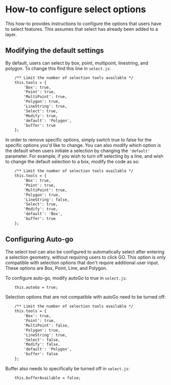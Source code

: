 # How-to configure select options

This how-to provides instructions to configure the options that users have to select features. This assumes that select has already been added to a layer.

## Modifying the default settings

By default, users can select by box, point, multipoint, linestring, and polygon. To change this find this line in `select.js`:


```html
    /** Limit the number of selection tools available */
    this.tools = {
        'Box': true,
        'Point': true,
        'MultiPoint': true,
        'Polygon': true,
        'LineString': true,
        'Select': true,
        'Modify': true,
        'default': 'Polygon',
        'buffer': true
    };
```

In order to remove specific options, simply switch true to false for the specific options you'd like to change. You can also modify which option is the default when users initiate a selection by changing the `'default'` parameter. For example, if you wish to turn off selecting by a line, and wish to change the default selection to a box, modify the code as so:

```html
    /** Limit the number of selection tools available */
    this.tools = {
        'Box': true,
        'Point': true,
        'MultiPoint': true,
        'Polygon': true,
        'LineString': false,
        'Select': true,
        'Modify': true,
        'default': 'Box',
        'buffer': true
    };
```

## Configuring Auto-go

The select tool can also be configured to automatically select after entering a selection geometry, without requiring users to click GO. This option is only compatible with selection options that don't require additional user input. These options are Box, Point, Line, and Polygon. 


To configure auto-go, modify autoGo to true in `select.js`:

```html
    this.autoGo = true;
```

Selection options that are not compatible with autoGo need to be turned off:

```html
    /** Limit the number of selection tools available */
    this.tools = {
        'Box': true,
        'Point': true,
        'MultiPoint': false,
        'Polygon': true,
        'LineString': true,
        'Select': false,
        'Modify': false,
        'default': 'Polygon',
        'buffer': false
    };
```

Buffer also needs to specifically be turned off in `select.js`:

```html
    this.bufferAvailable = false;
```
